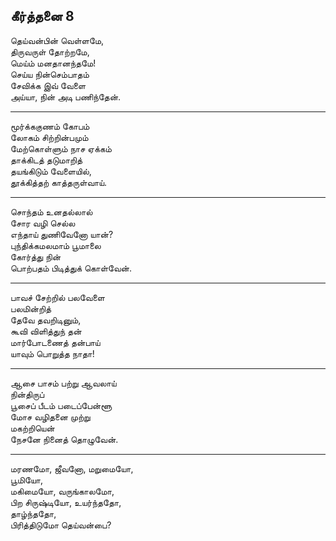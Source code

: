 ## கீர்த்தனை 8

தெய்வன்பின் வெள்ளமே,  
திருவருள் தோற்றமே,  
மெய்ம் மனதானந்தமே!  
செய்ய நின்செம்பாதம்  
சேவிக்க இவ் வேளை  
அய்யா, நின் அடி பணிந்தேன்.

---

மூர்க்ககுணம் கோபம்  
லோகம் சிற்றின்பமும்  
மேற்கொள்ளும் நாச ஏக்கம்  
தாக்கிடத் தடுமாறித்  
தயங்கிடும் வேளையில்,  
தூக்கித்தற் காத்தருள்வாய்.  

---

சொந்தம் உனதல்லால்  
சோர வழி செல்ல  
எந்தாய் துணிவேனோ யான்?  
புந்திக்கமலமாம் பூமாலை  
கோர்த்து நின்  
பொற்பதம் பிடித்துக் கொள்வேன்.  

---

பாவச் சேற்றில் பலவேளை  
பலமின்றித்  
தேவே தவறிடினும்,  
கூவி விளித்துந் தன்  
மார்போடணைத் தன்பாய்  
யாவும் பொறுத்த நாதா!

---

ஆசை பாசம் பற்று ஆவலாய்  
நின்திருப்  
பூசைப் பீடம் படைப்பேன்ளூ  
மோச வழிதனை முற்று  
மகற்றியென்  
நேசனே நினைத் தொழுவேன்.

---

மரணமோ, ஜீவனோ, மறுமையோ,  
பூமியோ,  
மகிமையோ, வருங்காலமோ,  
பிற சிருஷ்டியோ, உயர்ந்ததோ,  
தாழ்ந்ததோ,  
பிரித்திடுமோ தெய்வன்பை?

